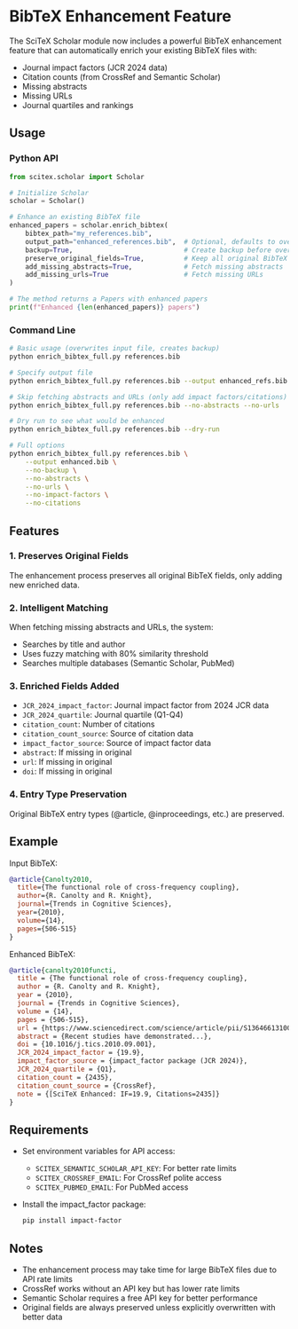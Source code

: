 # BibTeX Enhancement Feature

The SciTeX Scholar module now includes a powerful BibTeX enhancement feature that can automatically enrich your existing BibTeX files with:

- Journal impact factors (JCR 2024 data)
- Citation counts (from CrossRef and Semantic Scholar)
- Missing abstracts
- Missing URLs
- Journal quartiles and rankings

## Usage

### Python API

```python
from scitex.scholar import Scholar

# Initialize Scholar
scholar = Scholar()

# Enhance an existing BibTeX file
enhanced_papers = scholar.enrich_bibtex(
    bibtex_path="my_references.bib",
    output_path="enhanced_references.bib",  # Optional, defaults to overwriting input
    backup=True,                            # Create backup before overwriting
    preserve_original_fields=True,          # Keep all original BibTeX fields
    add_missing_abstracts=True,             # Fetch missing abstracts
    add_missing_urls=True                   # Fetch missing URLs
)

# The method returns a Papers with enhanced papers
print(f"Enhanced {len(enhanced_papers)} papers")
```

### Command Line

```bash
# Basic usage (overwrites input file, creates backup)
python enrich_bibtex_full.py references.bib

# Specify output file
python enrich_bibtex_full.py references.bib --output enhanced_refs.bib

# Skip fetching abstracts and URLs (only add impact factors/citations)
python enrich_bibtex_full.py references.bib --no-abstracts --no-urls

# Dry run to see what would be enhanced
python enrich_bibtex_full.py references.bib --dry-run

# Full options
python enrich_bibtex_full.py references.bib \
    --output enhanced.bib \
    --no-backup \
    --no-abstracts \
    --no-urls \
    --no-impact-factors \
    --no-citations
```

## Features

### 1. Preserves Original Fields
The enhancement process preserves all original BibTeX fields, only adding new enriched data.

### 2. Intelligent Matching
When fetching missing abstracts and URLs, the system:
- Searches by title and author
- Uses fuzzy matching with 80% similarity threshold
- Searches multiple databases (Semantic Scholar, PubMed)

### 3. Enriched Fields Added
- `JCR_2024_impact_factor`: Journal impact factor from 2024 JCR data
- `JCR_2024_quartile`: Journal quartile (Q1-Q4)
- `citation_count`: Number of citations
- `citation_count_source`: Source of citation data
- `impact_factor_source`: Source of impact factor data
- `abstract`: If missing in original
- `url`: If missing in original
- `doi`: If missing in original

### 4. Entry Type Preservation
Original BibTeX entry types (@article, @inproceedings, etc.) are preserved.

## Example

Input BibTeX:
```bibtex
@article{Canolty2010,
  title={The functional role of cross-frequency coupling},
  author={R. Canolty and R. Knight},
  journal={Trends in Cognitive Sciences},
  year={2010},
  volume={14},
  pages={506-515}
}
```

Enhanced BibTeX:
```bibtex
@article{canolty2010functi,
  title = {The functional role of cross-frequency coupling},
  author = {R. Canolty and R. Knight},
  year = {2010},
  journal = {Trends in Cognitive Sciences},
  volume = {14},
  pages = {506-515},
  url = {https://www.sciencedirect.com/science/article/pii/S1364661310002068},
  abstract = {Recent studies have demonstrated...},
  doi = {10.1016/j.tics.2010.09.001},
  JCR_2024_impact_factor = {19.9},
  impact_factor_source = {impact_factor package (JCR 2024)},
  JCR_2024_quartile = {Q1},
  citation_count = {2435},
  citation_count_source = {CrossRef},
  note = {[SciTeX Enhanced: IF=19.9, Citations=2435]}
}
```

## Requirements

- Set environment variables for API access:
  - `SCITEX_SEMANTIC_SCHOLAR_API_KEY`: For better rate limits
  - `SCITEX_CROSSREF_EMAIL`: For CrossRef polite access
  - `SCITEX_PUBMED_EMAIL`: For PubMed access

- Install the impact_factor package:
  ```bash
  pip install impact-factor
  ```

## Notes

- The enhancement process may take time for large BibTeX files due to API rate limits
- CrossRef works without an API key but has lower rate limits
- Semantic Scholar requires a free API key for better performance
- Original fields are always preserved unless explicitly overwritten with better data